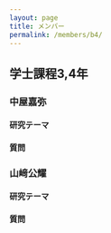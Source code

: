 ```yaml
---
layout: page
title: メンバー
permalink: /members/b4/
---
```


## 学士課程3,4年

### 中屋嘉弥

#### 研究テーマ

#### 質問

### 山﨑公耀

#### 研究テーマ

#### 質問
